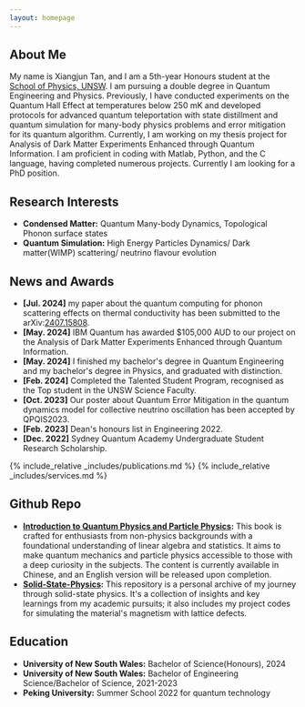 ```yaml
---
layout: homepage
---
```


## About Me

My name is Xiangjun Tan, and I am a 5th-year Honours student at the [School of Physics, UNSW](https://www.unsw.edu.au/science/our-schools/physics). I am pursuing a double degree in Quantum Engineering and Physics. Previously, I have conducted experiments on the Quantum Hall Effect at temperatures below 250 mK and developed protocols for advanced quantum teleportation with state distillment and quantum simulation for many-body physics problems and error mitigation for its quantum algorithm. Currently, I am working on my thesis project for Analysis of Dark Matter Experiments Enhanced through Quantum Information. I am proficient in coding with Matlab, Python, and the C language, having completed numerous projects. Currently I am looking for a PhD position.

## Research Interests

- **Condensed Matter:** Quantum Many-body Dynamics, Topological Phonon surface states
- **Quantum Simulation:** High Energy Particles Dynamics/ Dark matter(WIMP) scattering/ neutrino flavour evolution

## News and Awards
- **[Jul. 2024]** my paper about the quantum computing for phonon scattering effects on thermal conductivity has been submitted to the arXiv:[2407.15808](https://arxiv.org/abs/2407.15808).
- **[May. 2024]** IBM Quantum has awarded $105,000 AUD to our project on the Analysis of Dark Matter Experiments Enhanced through Quantum Information.
- **[May. 2024]** I finished my bachelor's degree in Quantum Engineering and my bachelor's degree in Physics, and graduated with distinction.
- **[Feb. 2024]** Completed the Talented Student Program, recognised as the Top student in the UNSW Science Faculty.
- **[Oct. 2023]** Our poster about Quantum Error Mitigation in the quantum dynamics model for collective neutrino oscillation has been accepted by QPQIS2023.
- **[Feb. 2023]** Dean's honours list in Engineering 2022.
- **[Dec. 2022]** Sydney Quantum Academy Undergraduate Student Research Scholarship.

<!-- {% include_relative _includes/publications.md %} -->
{% include_relative _includes/publications.md %}
{% include_relative _includes/services.md %}

## Github Repo

- **[Introduction to Quantum Physics and Particle Physics](https://github.com/xiangjun-tan/Introduction-to-Quantum-Physics-and-Particle-Physics):** This book is crafted for enthusiasts from non-physics backgrounds with a foundational understanding of linear algebra and statistics. It aims to make quantum mechanics and particle physics accessible to those with a deep curiosity in the subjects. The content is currently available in Chinese, and an English version will be released upon completion.
- **[Solid-State-Physics](https://github.com/xiangjun-tan/Solid-State-Physics):** This repository is a personal archive of my journey through solid-state physics. It's a collection of insights and key learnings from my academic pursuits; it also includes my project codes for simulating the material's magnetism with lattice defects.

## Education
- **University of New South Wales:** Bachelor of Science(Honours), 2024
- **University of New South Wales:** Bachelor of Engineering Science/Bachelor of Science, 2021-2023
- **Peking University:** Summer School 2022 for quantum technology
